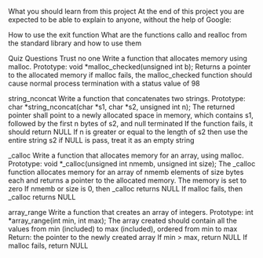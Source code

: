 What you should learn from this project At the end of this project you are expected to be able to explain to anyone, without the help of Google:

How to use the exit function What are the functions callo and realloc from the standard library and how to use them

Quiz Questions
Trust no one Write a function that allocates memory using malloc. Prototype: void *malloc_checked(unsigned int b); Returns a pointer to the allocated memory if malloc fails, the malloc_checked function should cause normal process termination with a status value of 98

string_nconcat Write a function that concatenates two strings. Prototype: char *string_nconcat(char *s1, char *s2, unsigned int n); The returned pointer shall point to a newly allocated space in memory, which contains s1, followed by the first n bytes of s2, and null terminated If the function fails, it should return NULL If n is greater or equal to the length of s2 then use the entire string s2 if NULL is pass, treat it as an empty string

_calloc Write a function that allocates memory for an array, using malloc. Prototype: void *_calloc(unsigned int nmemb, unsigned int size); The _calloc function allocates memory for an array of nmemb elements of size bytes each and returns a pointer to the allocated memory. The memory is set to zero If nmemb or size is 0, then _calloc returns NULL If malloc fails, then _calloc returns NULL

array_range Write a function that creates an array of integers. Prototype: int *array_range(int min, int max); The array created should contain all the values from min (included) to max (included), ordered from min to max Return: the pointer to the newly created array If min > max, return NULL If malloc fails, return NULL
